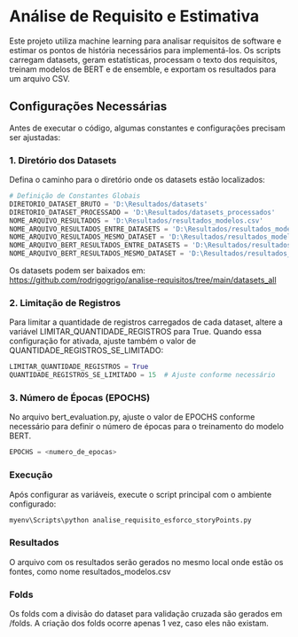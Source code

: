 # Análise de Requisito e Estimativa
Este projeto utiliza machine learning para analisar requisitos de software e estimar os pontos de história necessários para implementá-los. Os scripts carregam datasets, geram estatísticas, processam o texto dos requisitos, treinam modelos de BERT e de ensemble, e exportam os resultados para um arquivo CSV.

## Configurações Necessárias
Antes de executar o código, algumas constantes e configurações precisam ser ajustadas:

### 1. Diretório dos Datasets
Defina o caminho para o diretório onde os datasets estão localizados:

```python
# Definição de Constantes Globais
DIRETORIO_DATASET_BRUTO = 'D:\Resultados/datasets'
DIRETORIO_DATASET_PROCESSADO = 'D:\Resultados/datasets_processados'
NOME_ARQUIVO_RESULTADOS = 'D:\Resultados/resultados_modelos.csv'
NOME_ARQUIVO_RESULTADOS_ENTRE_DATASETS = 'D:\Resultados/resultados_modelos_ENTRE_DATASETS.csv'
NOME_ARQUIVO_RESULTADOS_MESMO_DATASET = 'D:\Resultados/resultados_modelos_MESMO_DATASET.csv'
NOME_ARQUIVO_BERT_RESULTADOS_ENTRE_DATASETS = 'D:\Resultados/resultados_BERT_modelos_ENTRE_DATASETS.csv'
NOME_ARQUIVO_BERT_RESULTADOS_MESMO_DATASET = 'D:\Resultados/resultados_BERT_modelos_MESMO_DATASET.csv'
```

Os datasets podem ser baixados em: https://github.com/rodrigogrigo/analise-requisitos/tree/main/datasets_all

### 2. Limitação de Registros
Para limitar a quantidade de registros carregados de cada dataset, altere a variável LIMITAR_QUANTIDADE_REGISTROS para True. Quando essa configuração for ativada, ajuste também o valor de QUANTIDADE_REGISTROS_SE_LIMITADO:

```python
LIMITAR_QUANTIDADE_REGISTROS = True
QUANTIDADE_REGISTROS_SE_LIMITADO = 15  # Ajuste conforme necessário
``` 

### 3. Número de Épocas (EPOCHS)
No arquivo bert_evaluation.py, ajuste o valor de EPOCHS conforme necessário para definir o número de épocas para o treinamento do modelo BERT.

```python
EPOCHS = <numero_de_epocas>
```

### Execução
Após configurar as variáveis, execute o script principal com o ambiente configurado:

```bash
myenv\Scripts\python analise_requisito_esforco_storyPoints.py
```

### Resultados
O arquivo com os resultados serão gerados no mesmo local onde estão os fontes, como nome resultados_modelos.csv

### Folds
Os folds com a divisão do dataset para validação cruzada são gerados em /folds. A criação dos folds ocorre apenas 1 vez, caso eles não existam. 
